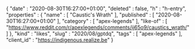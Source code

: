{
  "date" : "2020-08-30T16:27:00+01:00",
  "deleted" : false,
  "h" : "h-entry",
  "properties" : {
    "name" : [ "Caustic's Wrath" ],
    "published" : [ "2020-08-30T16:27:00+01:00" ],
    "category" : [ "apex-legends" ],
    "like-of" : [ "https://www.reddit.com/r/apexlegends/comments/ij65o9/caustics_wrath/" ]
  },
  "kind" : "likes",
  "slug" : "2020/08/gptdq",
  "tags" : [ "apex-legends" ],
  "client_id" : "https://indigenous.realize.be"
}

